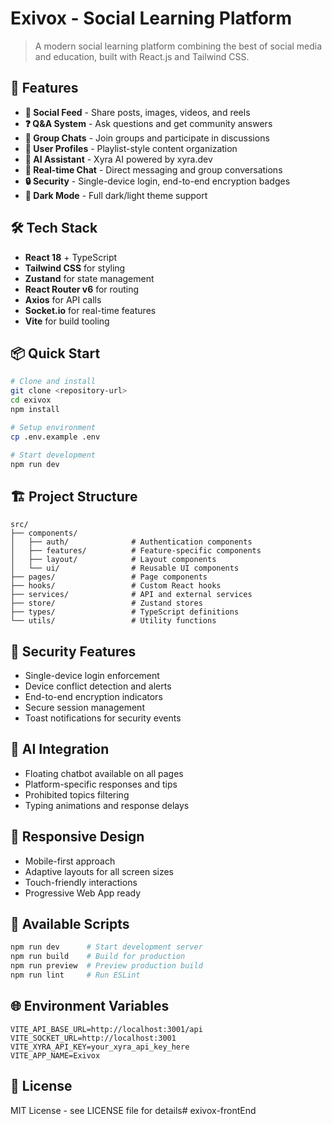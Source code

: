 # Exivox - Social Learning Platform

> A modern social learning platform combining the best of social media and education, built with React.js and Tailwind CSS.

## 🚀 Features

- **📱 Social Feed** - Share posts, images, videos, and reels
- **❓ Q&A System** - Ask questions and get community answers
- **👥 Group Chats** - Join groups and participate in discussions
- **👤 User Profiles** - Playlist-style content organization
- **🤖 AI Assistant** - Xyra AI powered by xyra.dev
- **💬 Real-time Chat** - Direct messaging and group conversations
- **🔒 Security** - Single-device login, end-to-end encryption badges
- **🌙 Dark Mode** - Full dark/light theme support

## 🛠️ Tech Stack

- **React 18** + TypeScript
- **Tailwind CSS** for styling
- **Zustand** for state management
- **React Router v6** for routing
- **Axios** for API calls
- **Socket.io** for real-time features
- **Vite** for build tooling

## 📦 Quick Start

```bash
# Clone and install
git clone <repository-url>
cd exivox
npm install

# Setup environment
cp .env.example .env

# Start development
npm run dev
```

## 🏗️ Project Structure

```
src/
├── components/
│   ├── auth/              # Authentication components
│   ├── features/          # Feature-specific components
│   ├── layout/            # Layout components
│   └── ui/                # Reusable UI components
├── pages/                 # Page components
├── hooks/                 # Custom React hooks
├── services/              # API and external services
├── store/                 # Zustand stores
├── types/                 # TypeScript definitions
└── utils/                 # Utility functions
```

## 🔐 Security Features

- Single-device login enforcement
- Device conflict detection and alerts
- End-to-end encryption indicators
- Secure session management
- Toast notifications for security events

## 🤖 AI Integration

- Floating chatbot available on all pages
- Platform-specific responses and tips
- Prohibited topics filtering
- Typing animations and response delays

## 📱 Responsive Design

- Mobile-first approach
- Adaptive layouts for all screen sizes
- Touch-friendly interactions
- Progressive Web App ready

## 🚀 Available Scripts

```bash
npm run dev      # Start development server
npm run build    # Build for production
npm run preview  # Preview production build
npm run lint     # Run ESLint
```

## 🌐 Environment Variables

```env
VITE_API_BASE_URL=http://localhost:3001/api
VITE_SOCKET_URL=http://localhost:3001
VITE_XYRA_API_KEY=your_xyra_api_key_here
VITE_APP_NAME=Exivox
```

## 📄 License

MIT License - see LICENSE file for details#   e x i v o x - f r o n t E n d  
 